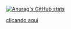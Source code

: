 [![Anurag's GitHub stats](https://github-readme-stats.vercel.app/api?username=PVGusmao)](https://github.com/anuraghazra/github-readme-stats&theme=tokyonight)

<a href="https://drive.google.com/file/d/1gPUAJIwo2Cpx8bBhjiGyPQXfPaVWFIgv/view?usp=sharing" target="_blank">clicando aqui</a> 
